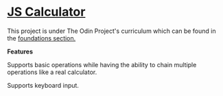 # [JS Calculator](https://centigrams.github.io/calculator/)

This project is under The Odin Project's curriculum which can be found in the [foundations section.](https://www.theodinproject.com/paths/foundations/courses/foundations/lessons/calculator)

****Features****

Supports basic operations while having the ability to chain multiple
operations like a real calculator.


Supports keyboard input.